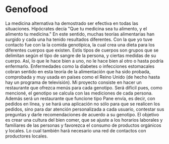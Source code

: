 # Genofood
La medicina alternativa ha demostrado ser efectiva en todas las situaciones. Hipócrates decía  "Que tu medicina sea tu alimento, y el alimento tu medicina." En este sentido, muchas teorías alimentarias han surgido y cada una ha tenido resultados diferentes. Con la que yo tuve contacto fue con la la comida genotípica, la cual crea una dieta para los diferentes cuerpos que existen. Estis tipos de cuerpos son grupos que se delimitan según el tipo de sangre de la persona, y ciertas medidas de su cuerpo. Así, lo que le hace bien a uno, no le hace bien al otro o hasta podría enfermarlo. Enfermedades como la diabetes o infecciones estomacales cobran sentido en esta teoría de la alimentación que ha sido probada, comprobada y muy usada en países como el Reino Unido (de hecho hasta hay un programa de televisión). Mi proyecto consiste en hacer un restaurante que ofrezca menús para cada genotipo. Será difícil pues, como mencioné, el genotipo se calcula con las mediciones de cada persona. Además será un restaurante que funcione tipo Pane envía, es decir, con pedidos en línea, y se hará una aplicación no sólo para que se realicen los pedidos, sino para dar atención personalizada a cada usuario, contestar sus preguntas y darle recomendaciones de acuerdo a su genotipo. El objetivo es crear una cultura del bien comer, que se ajuste a los horarios laborales y familiares de las personas y favorezca el consumo de productos orgánicos y locales. Lo cual también hará necesario una red de contactos con productores locales.
